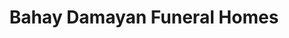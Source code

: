 ---
title: "Bahay Damayan Funeral Homes"
url: /baguio/bahay-damayan-funeral-homes/
shop: Bestattungen
---